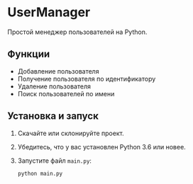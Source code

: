 # UserManager

Простой менеджер пользователей на Python.

## Функции

- Добавление пользователя
- Получение пользователя по идентификатору
- Удаление пользователя
- Поиск пользователей по имени

## Установка и запуск

1. Скачайте или склонируйте проект.

2. Убедитесь, что у вас установлен Python 3.6 или новее.

3. Запустите файл `main.py`:

   ```sh
   python main.py
